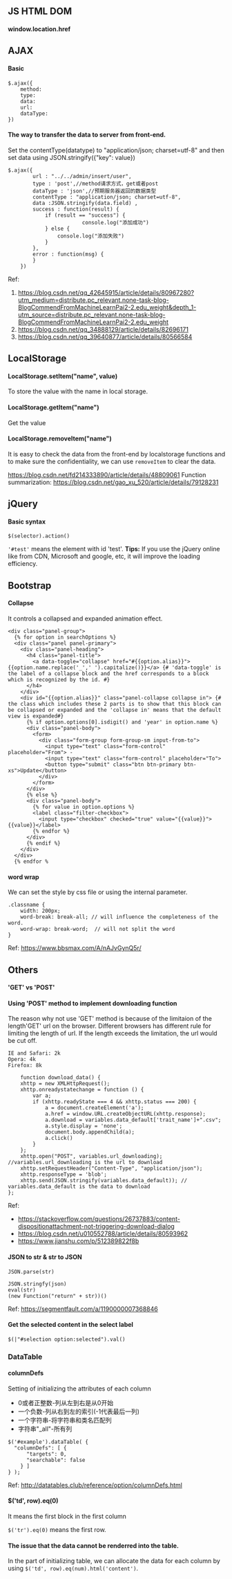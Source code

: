 ## JS HTML DOM
#### window.location.href


## AJAX
#### Basic 
```[javascript]
$.ajax({
    method:
    type: 
    data:
    url:
    dataType:
})
```

#### The way to transfer the data to server from front-end.
Set the contentType(datatype) to "application/json; charset=utf-8" and then set data using JSON.stringify({"key": value})
```
$.ajax({
        url : "../../admin/insert/user",
        type : 'post',//method请求方式，get或者post
        dataType : 'json',//预期服务器返回的数据类型
        contentType : "application/json; charset=utf-8",
        data :JSON.stringify(data.field) ,
        success : function(result) {
            if (result == "success") {
                        console.log("添加成功")
            } else {
                console.log("添加失败")
            }
        },
        error : function(msg) {
        }
    })
```
Ref: 
1. https://blog.csdn.net/qq_42645915/article/details/80967280?utm_medium=distribute.pc_relevant.none-task-blog-BlogCommendFromMachineLearnPai2-2.edu_weight&depth_1-utm_source=distribute.pc_relevant.none-task-blog-BlogCommendFromMachineLearnPai2-2.edu_weight
2. https://blog.csdn.net/qq_34888129/article/details/82696171
3. https://blog.csdn.net/qq_39640877/article/details/80566584
## LocalStorage
#### LocalStorage.setItem("name", value)
To store the value with the name in local storage.

#### LocalStorage.getItem("name")
Get the value

#### LocalStorage.removeItem("name")
It is easy to check the data from the front-end by localstorage functions and to make sure the confidentiality, we can use `removeItem` to clear the data.

https://blog.csdn.net/fd214333890/article/details/48809061
Function summarization: https://blog.csdn.net/gao_xu_520/article/details/79128231 

## jQuery
#### Basic syntax
```[javascript]
$(selector).action()
```
`'#test'` means the element with id 'test'.
**Tips:** If you use the jQuery online like from CDN, Microsoft and google, etc, it will improve the loading efficiency.


## Bootstrap
#### Collapse
It controls a collapsed and expanded animation effect.
```[HTML5]
<div class="panel-group">
  {% for option in searchOptions %}
  <div class="panel panel-primary">
    <div class="panel-heading">
      <h4 class="panel-title">
        <a data-toggle="collapse" href="#{{option.alias}}">{{option.name.replace('_',' ').capitalize()}}</a> {# 'data-toggle' is the label of a collapse block and the href corresponds to a block which is recognized by the id. #}
      </h4>
    </div>
    <div id="{{option.alias}}" class="panel-collapse collapse in"> {# the class which includes these 2 parts is to show that this block can be collapsed or expanded and the 'collapse in' means that the default view is expanded#}
      {% if option.options[0].isdigit() and 'year' in option.name %}
      <div class="panel-body">
        <form>
          <div class="form-group form-group-sm input-from-to">
            <input type="text" class="form-control" placeholder="From"> -
            <input type="text" class="form-control" placeholder="To">
            <button type="submit" class="btn btn-primary btn-xs">Update</button>
          </div>
        </form>
      </div>
      {% else %}
      <div class="panel-body">
        {% for value in option.options %}
        <label class="filter-checkbox">
          <input type="checkbox" checked="true" value="{{value}}">{{value}}</label>
        {% endfor %}
      </div>
      {% endif %}
    </div>
  </div>
  {% endfor %
```

#### word wrap <div>
We can set the style by css file or using the internal parameter.
```[HTML5]
.classname {
    width: 200px;
    word-break: break-all; // will influence the completeness of the word.
    word-wrap: break-word;  // will not split the word
}
```
Ref: https://www.bbsmax.com/A/nAJvGynQ5r/

## Others
#### 'GET' vs 'POST'

#### Using 'POST' method to implement downloading function
The reason why not use 'GET' method is because of the limitaion of the length'GET' url on the browser. 
Different browsers has different rule for limiting the length of url. If the length exceeds the limitation, the url would be cut off.
```
IE and Safari: 2k
Opera: 4k
Firefox: 8k
```

```
	function download_data() {
    xhttp = new XMLHttpRequest();
    xhttp.onreadystatechange = function () {
        var a;
        if (xhttp.readyState === 4 && xhttp.status === 200) {
            a = document.createElement('a');
            a.href = window.URL.createObjectURL(xhttp.response);
            a.download = variables.data_default['trait_name']+".csv";
            a.style.display = 'none';
            document.body.appendChild(a);
            a.click()
        }
    };
    xhttp.open("POST", variables.url_downloading); //variables.url_downloading is the url to download
    xhttp.setRequestHeader("Content-Type", "application/json");
    xhttp.responseType = 'blob';
    xhttp.send(JSON.stringify(variables.data_default)); // variables.data_default is the data to download
};
```
Ref: 
- https://stackoverflow.com/questions/26737883/content-dispositionattachment-not-triggering-download-dialog
- https://blog.csdn.net/u010552788/article/details/80593962
- https://www.jianshu.com/p/512389822f8b

#### JSON to str & str to JSON
```
JSON.parse(str)

JSON.stringfy(json)
eval(str)
(new Function("return" + str))()

```
Ref: https://segmentfault.com/a/1190000007368846

#### Get the selected content in the select label
```
$(|"#selection option:selected").val()
```


### DataTable
#### columnDefs
Setting of initializing the attributes of each column
- 0或者正整数-列从左到右是从0开始
- 一个负数-列从右到左的索引(-1代表最后一列)
- 一个字符串-将字符串和类名匹配列
- 字符串"_all"-所有列
```
$('#example').dataTable( {
  "columnDefs": [ {
      "targets": 0,
      "searchable": false
    } ]
} );
```

Ref: http://datatables.club/reference/option/columnDefs.html

#### $('td', row).eq(0)
It means the first block in the first column

`$('tr').eq(0)` means the first row.

#### The issue that the data cannot be renderred into the table.
In the part of initializing table, we can allocate the data for each column by using `$('td', row).eq(num).html('content')`.